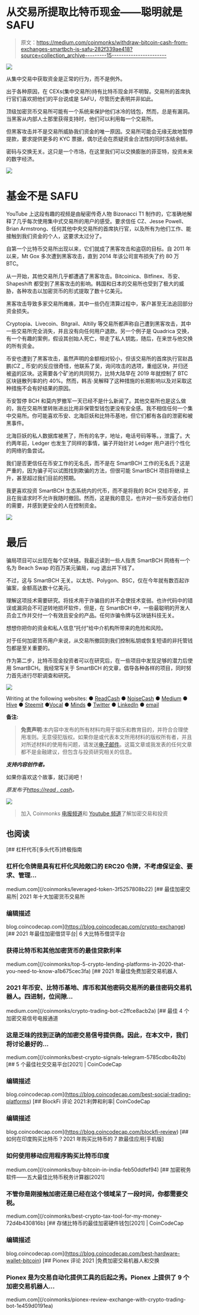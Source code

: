 # 从交易所提取比特币现金——聪明就是 SAFU

> 原文：<https://medium.com/coinmonks/withdraw-bitcoin-cash-from-exchanges-smartbch-is-safu-282f339ae418?source=collection_archive---------15----------------------->

![](img/4e7b170ec11cd49f72dc78cf12d10220.png)

从集中交易中获取资金是正常的行为，而不是例外。

出于各种原因，在 CEXs(集中交易所)持有比特币现金并不明智。交易所的首席执行官们喜欢把他们的平台说成是 SAFU，尽管历史表明并非如此。

顶级加密货币交易所可能有一个系统来保护他们冰冷的钱包，然而，总是有漏洞。当黑客从内部人士那里获得支持时，他们可以利用每一个交易所。

但黑客攻击并不是交易所威胁我们资金的唯一原因。交易所可能会无缘无故地暂停提款，要求提供更多的 KYC 票据，偶尔还会在质疑资金合法性的同时冻结余额。

密码与交换无关。这只是一个市场，在这里我们可以交换膨胀的菲亚特，投资未来的数字经济。

![](img/f45130952a53784172d47cb34123d59a.png)

# 基金不是 SAFU

YouTube 上这段有趣的视频是由秘密传奇人物 Bizonacci T1 制作的，它准确地解释了几乎每次使用集中式交易所的用户的感受。要求信任 CZ、Jesse Powell、Brian Armstrong、任何其他中央交易所的首席执行官，以及所有为他们工作、能接触到我们资金的个人，这要求太过分了。

自第一个比特币交易所出现以来，它们就成了黑客攻击和盗窃的目标。自 2011 年以来，Mt Gox 多次遭到黑客攻击，直到 2014 年该公司宣布损失了约 80 万 BTC。

从一开始，其他交易所几乎都遭遇了黑客攻击。Bitcoinica、Bitfinex、币安、Shapeshift 都受到了黑客攻击的影响。韩国和日本的交易所也受到了极大的威胁，各种攻击以加密货币的形式提取了数十亿美元。

黑客攻击导致多家交易所瘫痪，其中一些仍在清算过程中，客户甚至无法追回部分资金损失。

Cryptopia、Livecoin、Bitgrail、Altilly 等交易所都声称自己遭到黑客攻击，其中一些交易所完全消失，并且没有向任何用户退款。另一个例子是 Quadrica 交换，有一个有趣的案例，假设其创始人死亡，带走了私人钥匙，随后，在来世与他交换的所有资金。

币安也遭到了黑客攻击，虽然声明的金额相对较小，但该交易所的首席执行官赵昌鹏(CZ _ 币安)的反应很奇怪，他联系了吴，询问攻击的选项，重组区块，并归还被盗的区块。这需要各个矿池的共同努力，比特大陆早在 2019 年就控制了 BTC 区块链散列率的约 40%。然而，韩吉·吴解释了这种措施的长期影响以及对采取这种措施不会有好结果的原因。

币安暂停 BCH 和莫内罗撤军一天已经不是什么新闻了。其他交易所也是这么做的，我在交易所里转账进出比用非保管型钱包更没有安全感。我不相信任何一个集中交易所。你可能喜欢币安、北海巨妖和比特币基地，但它们都有各自的泄密和被黑事件。

北海巨妖的私人数据库被黑了，所有的名字，地址，电话号码等等。，泄露了。大约两年前，Ledger 也发生了同样的事情，骗子开始针对 Ledger 用户进行个性化的网络钓鱼尝试。

我们是否更信任在币安工作的无名氏，而不是在 SmartBCH 工作的无名氏？这是严重的，因为骗子可以试图找到欺骗的方法，但很可能 SmartBCH 项目将继续上升，甚至超过我们目前的预期。

我更喜欢投资 SmartBCH 生态系统内的代币，而不是将我的 BCH 交给币安，并且在我请求时不允许我随时撤回。然而，这是我的意见，也许对一些币安适合他们的需要，并感到更安全的人在控制资金。

![](img/f45130952a53784172d47cb34123d59a.png)

# 最后

骗局项目可以出现在每个区块链。我最近读到一些人指责 SmartBCH 网络有一个名为 Beach Swap 的百万美元骗局，rug 退出并下线了。

不过，这与 SmartBCH 无关。以太坊、Polygon、BSC，仅在今年就有数百起诈骗案，金额高达数十亿美元。

理解这项技术需要研究。将技术用于诈骗目的并不会使技术变弱。也许代码中的错误或漏洞会不可逆转地损坏软件，但是，在 SmartBCH 中，一些最聪明的开发人员会工作并交付一个有效且安全的产品。任何诈骗令牌与区块链科技无关。

想想你把你的资金和私人信息“托付”给中介机构所带来的危险和风险。

对于任何加密货币用户来说，从交易所撤回到我们控制私钥或恢复短语的非托管钱包都是至关重要的。

作为第二步，比特币现金投资者可以在研究后，在一些项目中发现足够的潜力后使用 SmartBCH。我经常写关于 SmartBCH 的文章，倡导各种各样的项目，同时努力首先进行尽职调查和研究。

![](img/f45130952a53784172d47cb34123d59a.png)

Writing at the following websites: ● [ReadCash](https://read.cash/@Pantera) ● [NoiseCash](https://noise.cash/u/Pantera99) ● [Medium](/@panterabch) ● [Hive](https://hive.blog/@pantera1) ● [Steemit](https://steemit.com/@pantera1) ●[Vocal](https://vocal.media/authors/pantera) ● [Minds](https://www.minds.com/pantera99/) ● [Twitter](https://twitter.com/Panterabch) ● [LinkedIn](https://www.linkedin.com/in/panterabch/) ● [email](https://read.cash/@Pantera/localcryptos-p2p-exchange-is-now-offering-bitcoin-cash-trading-06637230#bad-link)

**备注:**

> **免责声明**:本内容中发布的所有材料均用于娱乐和教育目的，并符合合理使用准则。无意侵犯版权。如果你是或代表本文所用材料的版权所有者，并且对所述材料的使用有问题，请发送[电子邮件](https://read.cash/@Pantera/cryptouknowns-battlegrounds-the-crypto-battle-royal-part-i-0ca762da#bad-link)。这篇文章或我发表的任何文章都不是金融建议，但包含与投资研究相关的信息。

***支持内容创作者。***

如果你喜欢这个故事，就订阅吧！

*原发布于*[*https://read . cash*](https://read.cash/@Pantera/withdraw-bitcoin-cash-from-exchanges-smartbch-is-safu-993d7dd3)*。*

![](img/f45130952a53784172d47cb34123d59a.png)

> 加入 Coinmonks [电报频道](https://t.me/coincodecap)和 [Youtube 频道](https://www.youtube.com/c/coinmonks/videos)了解加密交易和投资

## 也阅读

[](/coinmonks/leveraged-token-3f5257808b22) [## 杠杆代币[多头代币]终极指南

### 杠杆化令牌是具有杠杆化风险敞口的 ERC20 令牌，不考虑保证金、要求、管理…

medium.com](/coinmonks/leveraged-token-3f5257808b22) [](https://blog.coincodecap.com/crypto-exchange) [## 最佳加密交易所| 2021 年十大加密货币交易所

### 编辑描述

blog.coincodecap.com](https://blog.coincodecap.com/crypto-exchange) [](/coinmonks/top-5-crypto-lending-platforms-in-2020-that-you-need-to-know-a1b675cec3fa) [## 2021 年最佳加密借贷平台| 6 大比特币借贷平台

### 获得比特币和其他加密货币的最佳贷款利率

medium.com](/coinmonks/top-5-crypto-lending-platforms-in-2020-that-you-need-to-know-a1b675cec3fa) [](/coinmonks/crypto-trading-bot-c2ffce8acb2a) [## 2021 年最佳免费加密交易机器人

### 2021 年币安、比特币基地、库币和其他密码交易所的最佳密码交易机器人。四进制，位间隙…

medium.com](/coinmonks/crypto-trading-bot-c2ffce8acb2a) [](/coinmonks/best-crypto-signals-telegram-5785cdbc4b2b) [## 最佳 4 个加密交易信号电报通道

### 这是乏味的找到正确的加密交易信号提供商。因此，在本文中，我们将讨论最好的…

medium.com](/coinmonks/best-crypto-signals-telegram-5785cdbc4b2b)  [## 5 个最佳社交交易平台[2021] | CoinCodeCap

### 编辑描述

blog.coincodecap.com](https://blog.coincodecap.com/best-social-trading-platforms) [](https://blog.coincodecap.com/blockfi-review) [## BlockFi 评论 2021:利弊和利率| CoinCodeCap

### 编辑描述

blog.coincodecap.com](https://blog.coincodecap.com/blockfi-review) [](/coinmonks/buy-bitcoin-in-india-feb50ddfef94) [## 如何在印度购买比特币？2021 年购买比特币的 7 款最佳应用[手机版]

### 如何使用移动应用程序购买比特币印度

medium.com](/coinmonks/buy-bitcoin-in-india-feb50ddfef94) [](/coinmonks/best-crypto-tax-tool-for-my-money-72d4b430816b) [## 加密税务软件——五大最佳比特币税务计算器[2021]

### 不管你是刚接触加密还是已经在这个领域呆了一段时间，你都需要交税。

medium.com](/coinmonks/best-crypto-tax-tool-for-my-money-72d4b430816b) [](https://blog.coincodecap.com/best-hardware-wallet-bitcoin) [## 存储比特币的最佳加密硬件钱包[2021] | CoinCodeCap

### 编辑描述

blog.coincodecap.com](https://blog.coincodecap.com/best-hardware-wallet-bitcoin) [](/coinmonks/pionex-review-exchange-with-crypto-trading-bot-1e459d0191ea) [## Pionex 评论 2021 |免费加密交易机器人和交换

### Pionex 是为交易自动化提供工具的后起之秀。Pionex 上提供了 9 个加密交易机器人…

medium.com](/coinmonks/pionex-review-exchange-with-crypto-trading-bot-1e459d0191ea)